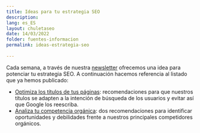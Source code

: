 ```yaml
---
title: Ideas para tu estrategia SEO
description: 
lang: es_ES
layout: chuletaseo
date: 14/03/2022
folder: fuentes-informacion
permalink: ideas-estrategia-seo
  
---
```


Cada semana, a través de nuestra [newsletter](https://newsletter.chuletaseo.com/) ofrecemos una idea para potenciar tu estrategia SEO. A continuación hacemos referencia al listado que ya hemos publicado:

 - [Optimiza los títulos de tus páginas](https://newsletter.chuletaseo.com/p/chuleta-seo-2?s=w): recomendaciones para que nuestros títulos se adapten a la intención de búsqueda de los usuarios y evitar así que Google los reescriba.
 - [Analiza tu competencia orgánica](https://newsletter.chuletaseo.com/p/chuleta-seo-3-analizando-a-la-competencia?s=w): dos recomendaciones para identificar oportunidades y debilidades frente a nuestros principales competidores orgánicos.

<!--stackedit_data:
eyJoaXN0b3J5IjpbODkxMzkxNDMwXX0=
-->